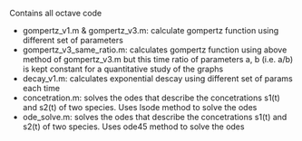 Contains all octave code

- gompertz_v1.m & gompertz_v3.m: calculate gompertz function using different set of parameters
- gompertz_v3_same_ratio.m: calculates gompertz function using above method of gompertz_v3.m but this time ratio of parameters a, b (i.e. a/b) is kept constant for a quantitative study of the graphs 
- decay_v1.m: calculates exponential descay using different set of params each time
- concetration.m: solves the odes that describe the concetrations s1(t) and s2(t) of two species. Uses lsode method to solve the odes 
- ode_solve.m: solves the odes that describe the concetrations s1(t) and s2(t) of two species. Uses ode45 method to solve the odes

